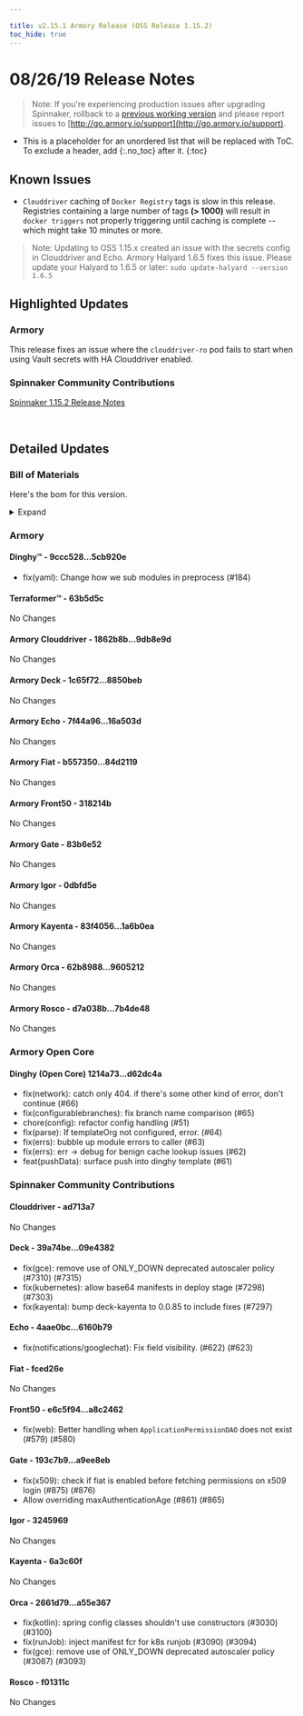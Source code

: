 ```yaml
---

title: v2.15.1 Armory Release (OSS Release 1.15.2)
toc_hide: true
---
```


# 08/26/19 Release Notes

> Note: If you're experiencing production issues after upgrading Spinnaker, rollback to a [previous working version](http://docs.armory.io/admin-guides/troubleshooting/#i-upgraded-spinnaker-and-it-is-no-longer-responding-how-do-i-rollback) and please report issues to [http://go.armory.io/support](http://go.armory.io/support).

* This is a placeholder for an unordered list that will be replaced with ToC. To exclude a header, add {:.no_toc} after it.
{:toc}


## Known Issues
* `Clouddriver` caching of `Docker Registry` tags is slow in this release. Registries containing a large number of tags **(> 1000)** will result in `docker triggers` not properly triggering until caching is complete -- which might take 10 minutes or more.

> Note: Updating to OSS 1.15.x created an issue with the secrets config in Clouddriver and Echo. Armory Halyard 1.6.5 fixes this issue. Please update your Halyard to 1.6.5 or later:
`sudo update-halyard --version 1.6.5`

## Highlighted Updates
### Armory
This release fixes an issue where the `clouddriver-ro` pod fails to start when using Vault secrets with HA Clouddriver enabled.

###  Spinnaker Community Contributions
[Spinnaker 1.15.2 Release Notes](https://www.spinnaker.io/community/releases/versions/1-15-2-changelog)  

<br>

## Detailed Updates

### Bill of Materials
Here's the bom for this version.
<details><summary>Expand</summary>
<pre class="highlight">
<code>version: 2.15.1-rc876
timestamp: "2019-08-26 16:13:58"
services:
  clouddriver:
    version: 6.1.0-9db8e9d-ad713a7-rc25
  deck:
    version: 2.10.2-8850beb-09e4382-rc20
  dinghy:
    version: 0.0.4-5cb920e-rc815
  echo:
    version: 2.6.0-16a503d-6160b79-rc14
  fiat:
    version: 1.6.1-84d2119-fced26e-rc14
  front50:
    version: 0.18.0-318214b-a8c2462-rc16
  gate:
    version: 1.10.0-83b6e52-a9ee8eb-rc14
  igor:
    version: 1.4.0-0dbfd5e-3245969-rc14
  kayenta:
    version: 0.10.1-1a6b0ea-6a3c60f-rc19
  monitoring-daemon:
    version: 0.14.0-a37ddce-rc6
  monitoring-third-party:
    version: 0.14.0-a37ddce-rc6
  orca:
    version: 2.8.2-9605212-a55e367-rc17
  rosco:
    version: 0.13.0-7b4de48-f01311c-rc19
  terraformer:
    version: 0.0.2-63b5d5c-edge2
dependencies:
  redis:
    version: 2:2.8.4-2
artifactSources:
  dockerRegistry: docker.io/armory</code>
</pre>
</details>



### Armory
#### Dinghy&trade; - 9ccc528...5cb920e
 - fix(yaml): Change how we sub modules in preprocess (#184)

#### Terraformer&trade; - 63b5d5c
No Changes

#### Armory Clouddriver  - 1862b8b...9db8e9d
No Changes

#### Armory Deck  - 1c65f72...8850beb
No Changes

#### Armory Echo  - 7f44a96...16a503d
No Changes

#### Armory Fiat  - b557350...84d2119
No Changes

#### Armory Front50  - 318214b
No Changes

#### Armory Gate  - 83b6e52
No Changes

#### Armory Igor  - 0dbfd5e
No Changes

#### Armory Kayenta  - 83f4056...1a6b0ea
No Changes

#### Armory Orca  - 62b8988...9605212
No Changes

#### Armory Rosco  - d7a038b...7b4de48
No Changes

### Armory Open Core

#### Dinghy (Open Core) 1214a73...d62dc4a
 - fix(network): catch only 404. if there's some other kind of error, don't continue (#66)
 - fix(configurablebranches): fix branch name comparison (#65)
 - chore(config): refactor config handling (#51)
 - fix(parse): If templateOrg not configured, error. (#64)
 - fix(errs): bubble up module errors to caller (#63)
 - fix(errs): err -> debug for benign cache lookup issues (#62)
 - feat(pushData): surface push into dinghy template (#61)

###  Spinnaker Community Contributions

#### Clouddriver  - ad713a7
No Changes

#### Deck  - 39a74be...09e4382
 - fix(gce): remove use of ONLY_DOWN deprecated autoscaler policy (#7310) (#7315)
 - fix(kubernetes): allow base64 manifests in deploy stage (#7298) (#7303)
 - fix(kayenta): bump deck-kayenta to 0.0.85 to include fixes (#7297)

#### Echo  - 4aae0bc...6160b79
 - fix(notifications/googlechat): Fix field visibility. (#622) (#623)

#### Fiat  - fced26e
No Changes

#### Front50  - e6c5f94...a8c2462
 - fix(web): Better handling when `ApplicationPermissionDAO` does not exist (#579) (#580)

#### Gate  - 193c7b9...a9ee8eb
 - fix(x509): check if fiat is enabled before fetching permissions on x509 login (#875) (#876)
 - Allow overriding maxAuthenticationAge (#861) (#865)

#### Igor  - 3245969
No Changes

#### Kayenta  - 6a3c60f
No Changes

#### Orca  - 2661d79...a55e367
 - fix(kotlin): spring config classes shouldn't use constructors (#3030) (#3100)
 - fix(runJob): inject manifest fcr for k8s runjob (#3090) (#3094)
 - fix(gce): remove use of ONLY_DOWN deprecated autoscaler policy (#3087) (#3093)

#### Rosco  - f01311c
No Changes
